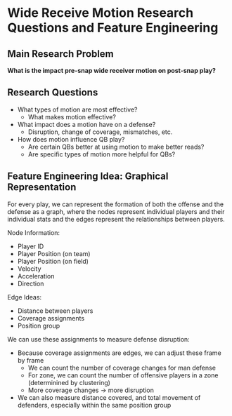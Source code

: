 # Wide Receive Motion Research Questions and Feature Engineering

## Main Research Problem

**What is the impact pre-snap wide receiver motion on post-snap play?**

## Research Questions

- What types of motion are most effective?
    - What makes motion effective?
- What impact does a motion have on a defense?
    - Disruption, change of coverage, mismatches, etc.
- How does motion influence QB play?
    - Are certain QBs better at using motion to make better reads?
    - Are specific types of motion more helpful for QBs?

## Feature Engineering Idea: Graphical Representation

For every play, we can represent the formation of both the offense and the defense as a graph, where the nodes represent individual players and their individual stats and the edges represent the relationships between players. 

Node Information:

- Player ID
- Player Position (on team)
- Player Position (on field)
- Velocity
- Acceleration
- Direction
    
Edge Ideas:

- Distance between players
- Coverage assignments
- Position group

We can use these assignments to measure defense disruption:

- Because coverage assignments are edges, we can adjust these frame by frame
    - We can count the number of coverage changes for man defense
    - For zone, we can count the number of offensive players in a zone (determinined by clustering)
    - More coverage changes -> more disruption
- We can also measure distance covered, and total movement of defenders, especially within the same position group
